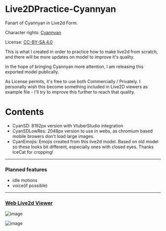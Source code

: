 # Live2DPractice-Cyannyan

Fanart of Cyannyan in Live2d Form.

Character rights: [Cyannyan](https://twitter.com/CyanNyan6)

License: [CC-BY-SA 4.0](https://creativecommons.org/licenses/by-sa/4.0/deed.en)

This is what I created in order to practice how to make live2d from scratch, and there will be more updates on model to improve it's quality.

In the hope of bringing Cyannyan more attention, I am releasing this exported model publically.

As License permits, it's free to use both Commercially / Privately. I personally wish this become something included in Live2D viewers as example file - I'll try to improve this further to reach that quality. 

# Contents

- CyanSD: 8192px version with VtuberStudio integration
- CyanSDLowRes: 2048px version to use in webs, as chromium based mobile browers don't load large images.
- CyanEmojis: Emojis created from this live2d model. Based on old model so these looks bit different, especially ones with closed eyes. Thanks IceCat for cropping!

---

### Planned features

- idle motions
- voice(if possible)

---

### [Web Live2d Viewer](https://jupiterbjy.github.io/SimpleLive2dViewer/?https://cdn.jsdelivr.net/gh/jupiterbjy/Live2DPractice-Cyannyan/CyanSDLowRes/CyanSD.model3.json)

![image](https://github.com/jupiterbjy/Live2DPractice-Cyannyan/assets/26041217/af78f88d-6f3d-4620-b21d-230b1f37e83a)

![image](https://github.com/jupiterbjy/Live2DPractice-Cyannyan/assets/26041217/3d9dc9cd-6d94-4ef1-ab45-7e978bb8b7b7)

